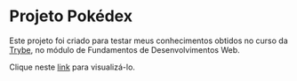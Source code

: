 # Projeto Pokédex

Este projeto foi criado para testar meus conhecimentos obtidos no curso da [Trybe](https://www.betrybe.com/), no módulo de Fundamentos de Desenvolvimentos Web.

Clique neste [link](https://lucas-almeida-sd.github.io/Pokedex/) para visualizá-lo.